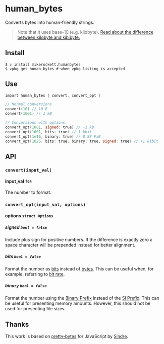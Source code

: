 # human_bytes

Converts bytes into human-friendly strings.

> Note that it uses base-10 (e.g. kilobyte). [Read about the difference between kilobyte and kibibyte.](https://web.archive.org/web/20150324153922/https://pacoup.com/2009/05/26/kb-kb-kib-whats-up-with-that/)

## Install

```shell
$ v install mikerockett.humanbytes
$ vpkg get human_bytes # when vpkg listing is accepted
```

## Use

```v
import human_bytes { convert, convert_opt }

// Normal conversions
convert(10) // 10 B
convert(1001) // 1 kB

// Conversions with options
convert_opt(1001, signed: true) // +1 kB
convert_opt(1001, bits: true) // 1 kbit
convert_opt(1e16, binary: true) // 8.88 PiB
convert_opt(1025, bits: true, binary: true, signed: true) // +1 kibit
```

## API

### `convert(input_val)`

#### input_val `f64`

The number to format.

### `convert_opt(input_val, options)`

#### options `struct Options`

##### signed `bool = false`

Include plus sign for positive numbers. If the difference is exactly zero a space character will be prepended instead for better alignment.

##### bits `bool = false`

Format the number as [bits](https://en.wikipedia.org/wiki/Bit) instead of [bytes](https://en.wikipedia.org/wiki/Byte). This can be useful when, for example, referring to [bit rate](https://en.wikipedia.org/wiki/Bit_rate).

##### binary `bool = false`

Format the number using the [Binary Prefix](https://en.wikipedia.org/wiki/Binary_prefix) instead of the [SI Prefix](https://en.wikipedia.org/wiki/SI_Prefix). This can be useful for presenting memory amounts. However, this should not be used for presenting file sizes.

## Thanks

This work is based on [pretty-bytes](https://github.com/sindresorhus/pretty-bytes) for JavaScript by [Sindre](https://github.com/sindresorhus/pretty-bytes).
